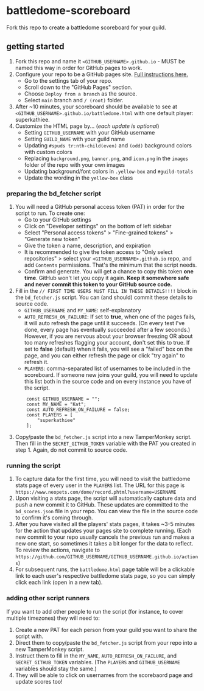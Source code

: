 # battledome-scoreboard
Fork this repo to create a battledome scoreboard for your guild.

## getting started 
1. Fork this repo and name it `<GITHUB_USERNAME>.github.io` - MUST be named this way in order for GitHub pages to work.
2. Configure your repo to be a GitHub pages site. [Full instructions here.](https://docs.github.com/en/pages/getting-started-with-github-pages/configuring-a-publishing-source-for-your-github-pages-site)
   - Go to the settings tab of your repo.
   - Scroll down to the "GitHub Pages" section.
   - Choose `Deploy from a branch` as the source.
   - Select `main` branch and `/ (root)` folder.
3. After ~10 minutes, your scoreboard should be available to see at `<GITHUB_USERNAME>.github.io/battledome.html` with one default player: superkathiee.
4. Customize the HTML page by... (_each update is optional_)
   - Setting `GITHUB_USERNAME` with your GitHub username
   - Setting `GUILD_NAME` with your guild name
   - Updating `#spuds tr:nth-child(even)` and `(odd)` background colors with custom colors
   - Replacing `background.png`, `banner.png`, and `icon.png` in the `images` folder of the repo with your own images
   - Updating background/font colors in `.yellow-box` and `#guild-totals`
   - Update the wording in the `yellow-box` class

### preparing the bd_fetcher script
1. You will need a GitHub personal access token (PAT) in order for the script to run. To create one:
   - Go to your GitHub settings
   - Click on "Developer settings" on the bottom of left sidebar
   - Select "Personal access tokens" > "Fine-grained tokens" > "Generate new token"
   - Give the token a name, description, and expiration
   - It is recommended to give the token access to "Only select repositories" > select your `<GITHUB_USERNAME>.github.io` repo, and add `Contents` permissions. That's the minimum that the script needs.
   - Confirm and generate. You will get a chance to copy this token **one time**. GitHub won't let you copy it again. **Keep it somewhere safe and never commit this token to your GitHub source code.**
2. Fill in the `// FIRST TIME USERS MUST FILL IN THESE DETAILS!!!!` block in the `bd_fetcher.js` script. You can (and should) commit these details to source code.
   - `GITHUB_USERNAME` and `MY_NAME`: self-explanatory
   - `AUTO_REFRESH_ON_FAILURE`: If set to **true**, when one of the pages fails, it will auto refresh the page until it succeeds. (On every test I've done, every page has eventually succeeded after a few seconds.) However, if you are nervous about your browser freezing OR about too many refreshes flagging your account, don't set this to true. If set to **false** (default) when it fails, you will see a "failed" box on the page, and you can either refresh the page or click "try again" to refresh it.
   - `PLAYERS`: comma-separated list of usernames to be included in the scoreboard. If someone new joins your guild, you will need to update this list both in the source code and on every instance you have of the script.
    ```
        const GITHUB_USERNAME = "";
        const MY_NAME = "Kat";
        const AUTO_REFRESH_ON_FAILURE = false;
        const PLAYERS = [
            "superkathiee"
        ];
    ```
3. Copy/paste the `bd_fetcher.js` script into a new TamperMonkey script. Then fill in the `SECRET_GITHUB_TOKEN` variable with the PAT you created in step 1. Again, do not commit to source code.

### running the script
1. To capture data for the first time, you will need to visit the battledome stats page of every user in the `PLAYERS` list. The URL for this page is `https://www.neopets.com/dome/record.phtml?username=USERNAME`
2. Upon visiting a stats page, the script will automatically capture data and push a new commit it to GitHub. These updates are committed to the `bd_scores.json` file in your repo. You can view the file in the source code to confirm it's coming through.
3. After you have visited all the players' stats pages, it takes ~3-5 minutes for the action that updates your pages site to complete running. (Each new commit to your repo usually cancels the previous run and makes a new one start, so sometimes it takes a bit longer for the data to reflect. To review the actions, navigate to `https://github.com/GITHUB_USERNAME/GITHUB_USERNAME.github.io/actions`)
4. For subsequent runs, the `battledome.html` page table will be a clickable link to each user's respective battledome stats page, so you can simply click each link (open in a new tab).

### adding other script runners
If you want to add other people to run the script (for instance, to cover multiple timezones) they will need to:
1. Create a new PAT for each person from your guild you want to share the script with.
2. Direct them to copy/paste the `bd_fetcher.js` script from your repo into a new TamperMonkey script.
3. Instruct them to fill in the `MY_NAME`, `AUTO_REFRESH_ON_FAILURE`, and `SECRET_GITHUB_TOKEN` variables. (The `PLAYERS` and `GITHUB_USERNAME` variables should stay the same.)
4. They will be able to click on usernames from the scorebaord page and update scores too! 